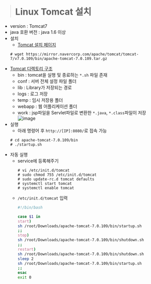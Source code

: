 > # Linux Tomcat 설치

- version : Tomcat7
- java 호환 버전 : java 1.6 이상
- 설치
  - [Tomcat 설치 페이지](https://tomcat.apache.org/download-70.cgi)
  ```terminal
  # wget https://mirror.navercorp.com/apache/tomcat/tomcat-7/v7.0.109/bin/apache-tomcat-7.0.109.tar.gz
  ```
- [Tomcat 디렉토리 구조](https://jokerkwu.tistory.com/117)<br />
  - bin : tomcat을 실행 및 종료하는 `*.sh` 파일 존재
  - conf : 서버 전체 설정 파일 폴더
  - lib : Library가 저장되는 경로
  - logs : 로그 저장
  - temp : 임시 저장용 폴더
  - webapp : 웹 어플리케이션 폴더
  - work : jsp파일을 Servlet파일로 변환한 `*.java`, `*.class`파일이 저장
  ![image](https://user-images.githubusercontent.com/81629923/117994325-6b734d80-b37b-11eb-92f4-53be1e14f579.png)
- 실행
  - 아래 명령어 후 `http://[IP]:8080/`로 접속 가능
  ```terminal
  # cd apache-tomcat-7.0.109/bin
  # ./startup.sh
  ```
- 자동 실행
  - service에 등록해주기
    ```terminal
    # vi /etc/init.d/tomcat
    # sudo chmod 755 /etc/init.d/tomcat
    # sudo update-rc.d tomcat defaults
    # systemctl start tomcat
    # systemctl enable tomcat
    ```
  - `/etc/init.d/tomcat` 입력
    ```sh
    #!/bin/bash
    
    case $1 in
    start)
    sh /root/Downloads/apache-tomcat-7.0.109/bin/startup.sh
    ;;
    stop)
    sh /root/Downloads/apache-tomcat-7.0.109/bin/shutdown.sh
    ;;
    restart)
    sh /root/Downloads/apache-tomcat-7.0.109/bin/shutdown.sh
    sleep 2
    sh /root/Downloads/apache-tomcat-7.0.109/bin/startup.sh
    ;;
    esac
    exit 0
    ```
